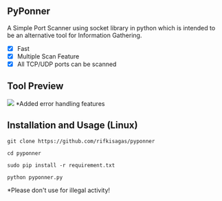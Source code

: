 ## PyPonner
A Simple Port Scanner using socket library in python which is intended to be an alternative tool for Information Gathering.

- [x] Fast
- [x] Multiple Scan Feature
- [x] All TCP/UDP ports can be scanned

## Tool Preview
![]([https://github.com/rifkisagas/pyponner/pyponnerpreview.gif])
*Added error handling features

## Installation and Usage (Linux)
    git clone https://github.com/rifkisagas/pyponner
    
    cd pyponner  
    
    sudo pip install -r requirement.txt
    
    python pyponner.py
    
*Please don't use for illegal activity!
